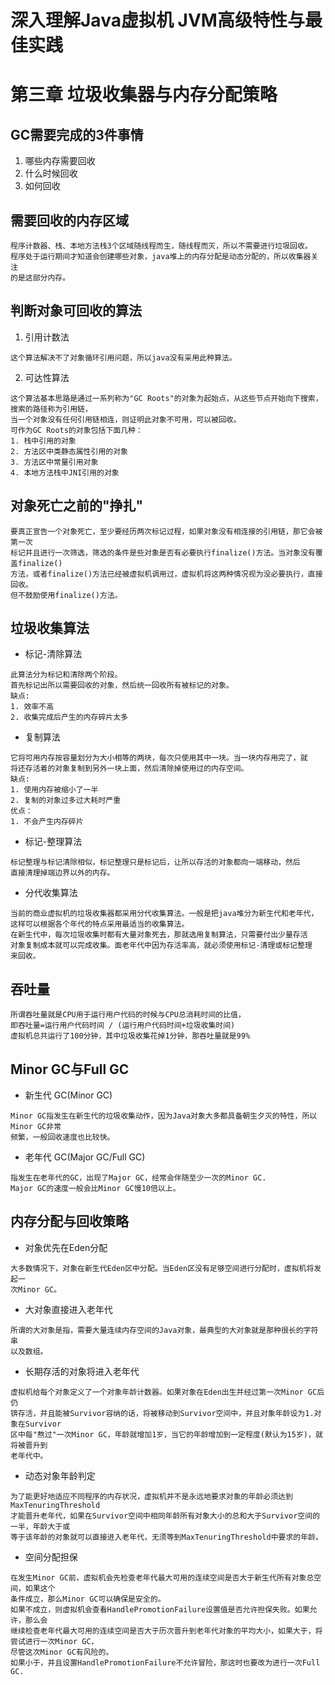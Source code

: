 # 深入理解Java虚拟机 JVM高级特性与最佳实践
# 第三章 垃圾收集器与内存分配策略
## GC需要完成的3件事情
1. 哪些内存需要回收
2. 什么时候回收
3. 如何回收
## 需要回收的内存区域
```
程序计数器、栈、本地方法栈3个区域随线程而生，随线程而灭，所以不需要进行垃圾回收。
程序处于运行期间才知道会创建哪些对象，java堆上的内存分配是动态分配的，所以收集器关注
的是这部分内存。
```
## 判断对象可回收的算法
1. 引用计数法
```
这个算法解决不了对象循环引用问题，所以java没有采用此种算法。
```
2. 可达性算法
```
这个算法基本思路是通过一系列称为"GC Roots"的对象为起始点，从这些节点开始向下搜索，搜索的路径称为引用链，
当一个对象没有任何引用链相连，则证明此对象不可用，可以被回收。
可作为GC Roots的对象包括下面几种：
1. 栈中引用的对象
2. 方法区中类静态属性引用的对象
3. 方法区中常量引用对象
4. 本地方法栈中JNI引用的对象
```
## 对象死亡之前的"挣扎"
```
要真正宣告一个对象死亡，至少要经历两次标记过程，如果对象没有相连接的引用链，那它会被第一次
标记并且进行一次筛选，筛选的条件是些对象是否有必要执行finalize()方法。当对象没有覆盖finalize()
方法，或者finalize()方法已经被虚拟机调用过，虚拟机将这两种情况视为没必要执行，直接回收。
但不鼓励使用finalize()方法。
```
## 垃圾收集算法
* 标记-清除算法
```
此算法分为标记和清除两个阶段。
首先标记出所以需要回收的对象，然后统一回收所有被标记的对象。
缺点:
1. 效率不高
2. 收集完成后产生的内存碎片太多
```
* 复制算法
```
它将可用内存按容量划分为大小相等的两块，每次只使用其中一块。当一块内存用完了，就
将还存活着的对象复制到另外一块上面，然后清除掉使用过的内存空间。
缺点:
1. 使用内存被缩小了一半
2. 复制的对象过多过大耗时严重
优点：
1. 不会产生内存碎片
```
* 标记-整理算法
```
标记整理与标记清除相似，标记整理只是标记后，让所以存活的对象都向一端移动，然后
直接清理掉端边界以外的内存。
```
* 分代收集算法
```
当前的商业虚拟机的垃圾收集器都采用分代收集算法。一般是把java堆分为新生代和老年代，
这样可以根据各个年代的特点采用最适当的收集算法。
在新生代中，每次垃圾收集时都有大量对象死去，那就选用复制算法，只需要付出少量存活
对象复制成本就可以完成收集。面老年代中因为存活率高，就必须使用标记-清理或标记整理
来回收。
```
## 吞吐量
```
所谓吞吐量就是CPU用于运行用户代码的时候与CPU总消耗时间的比值，
即吞吐量=运行用户代码时间 / (运行用户代码时间+垃圾收集时间)
虚拟机总共运行了100分钟，其中垃圾收集花掉1分钟，那吞吐量就是99%
```
## Minor GC与Full GC
* 新生代 GC(Minor GC)
```
Minor GC指发生在新生代的垃圾收集动作，因为Java对象大多都具备朝生夕灭的特性，所以Minor GC非常
频繁，一般回收速度也比较快。
```
* 老年代 GC(Major GC/Full GC)
```
指发生在老年代的GC，出现了Major GC，经常会伴随至少一次的Minor GC.
Major GC的速度一般会比Minor GC慢10倍以上。
```
## 内存分配与回收策略
* 对象优先在Eden分配
```
大多数情况下，对象在新生代Eden区中分配。当Eden区没有足够空间进行分配时，虚拟机将发起一
次Minor GC。
```
* 大对象直接进入老年代
```
所谓的大对象是指，需要大量连续内存空间的Java对象，最典型的大对象就是那种很长的字符串
以及数组。
```
* 长期存活的对象将进入老年代
```
虚拟机给每个对象定义了一个对象年龄计数器。如果对象在Eden出生并经过第一次Minor GC后仍
锛存活，并且能被Survivor容纳的话，将被移动到Survivor空间中，并且对象年龄设为1.对象在Survivor
区中每"熬过"一次Minor GC，年龄就增加1岁，当它的年龄增加到一定程度(默认为15岁)，就将被晋升到
老年代中。
```
* 动态对象年龄判定
```
为了能更好地适应不同程序的内存状况，虚拟机并不是永远地要求对象的年龄必须达到MaxTenuringThreshold
才能晋升老年代，如果在Survivor空间中相同年龄所有对象大小的总和大于Survivor空间的一半，年龄大于或
等于该年龄的对象就可以直接进入老年代，无须等到MaxTenuringThreshold中要求的年龄。
```
* 空间分配担保
```
在发生Minor GC前，虚拟机会先检查老年代最大可用的连续空间是否大于新生代所有对象总空间，如果这个
条件成立，那么Minor GC可以确保是安全的。
如果不成立，则虚拟机会查看HandlePromotionFailure设置值是否允许担保失败。如果允许，那么会
继续检查老年代最大可用的连续空间是否大于历次晋升到老年代对象的平均大小，如果大于，将尝试进行一次Minor GC，
尽管这次Minor GC有风险的。
如果小于，并且设置HandlePromotionFailure不允许冒险，那这时也要改为进行一次Full GC.
```
